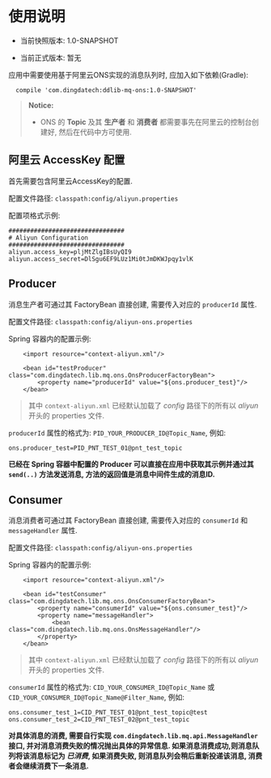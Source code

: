 # 使用说明

* 当前快照版本: 1.0-SNAPSHOT

* 当前正式版本: 暂无

应用中需要使用基于阿里云ONS实现的消息队列时, 应加入如下依赖(Gradle):

```
  compile 'com.dingdatech:ddlib-mq-ons:1.0-SNAPSHOT'
```

> **Notice:**
>
> * ONS 的 **Topic** 及其 **生产者** 和 **消费者** 都需要事先在阿里云的控制台创建好, 然后在代码中方可使用.

## 阿里云 AccessKey 配置

首先需要包含阿里云AccessKey的配置.

配置文件路径: `classpath:config/aliyun.properties`

配置项格式示例:

```
################################
# Aliyun Configuration
################################
aliyun.access_key=pljMtZlgIBsUyQI9
aliyun.access_secret=DlSgu6EF9LUz1Mi0tJmDKWJpqy1vlK
```

## Producer

消息生产者可通过其 FactoryBean 直接创建, 需要传入对应的 `producerId` 属性.

配置文件路径: `classpath:config/aliyun-ons.properties`

Spring 容器内的配置示例:

```
    <import resource="context-aliyun.xml"/>

    <bean id="testProducer" class="com.dingdatech.lib.mq.ons.OnsProducerFactoryBean">
        <property name="producerId" value="${ons.producer_test}"/>
    </bean>
```

> 其中 `context-aliyun.xml` 已经默认加载了 _config_ 路径下的所有以 _aliyun_ 开头的 properties 文件.

`producerId` 属性的格式为: `PID_YOUR_PRODUCER_ID@Topic_Name`, 例如:

```
ons.producer_test=PID_PNT_TEST_01@pnt_test_topic
```

__已经在 Spring 容器中配置的 Producer 可以直接在应用中获取其示例并通过其 `send(..)` 方法发送消息, 方法的返回值是消息中间件生成的消息ID.__


## Consumer

消息消费者可通过其 FactoryBean 直接创建, 需要传入对应的 `consumerId` 和 `messageHandler` 属性.

配置文件路径: `classpath:config/aliyun-ons.properties`

Spring 容器内的配置示例:

```
    <import resource="context-aliyun.xml"/>

    <bean id="testConsumer" class="com.dingdatech.lib.mq.ons.OnsConsumerFactoryBean">
        <property name="consumerId" value="${ons.consumer_test}"/>
        <property name="messageHandler">
            <bean class="com.dingdatech.lib.mq.ons.OnsMessageHandler"/>
        </property>
    </bean>
```

> 其中 `context-aliyun.xml` 已经默认加载了 _config_ 路径下的所有以 _aliyun_ 开头的 properties 文件.

`consumerId` 属性的格式为: `CID_YOUR_CONSUMER_ID@Topic_Name` 或 `CID_YOUR_CONSUMER_ID@Topic_Name@Filter_Name`, 例如:

```
ons.consumer_test_1=CID_PNT_TEST_01@pnt_test_topic@test
ons.consumer_test_2=CID_PNT_TEST_02@pnt_test_topic
```

__对具体消息的消费, 需要自行实现 `com.dingdatech.lib.mq.api.MessageHandler` 接口, 并对消息消费失败的情况抛出具体的异常信息. 如果消息消费成功,则消息队列将该消息标记为 _已消费_, 如果消费失败, 则消息队列会稍后重新投递该消息, 消费者会继续消费下一条消息.__

